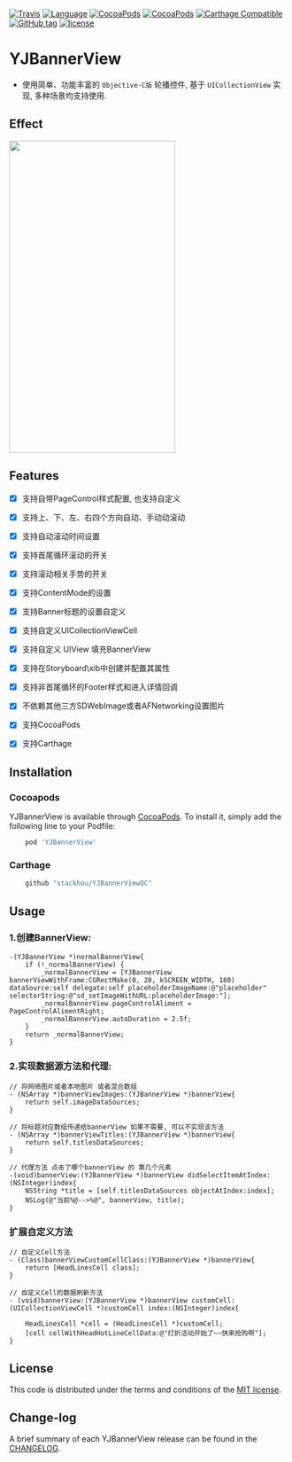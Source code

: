 <!--&middot;--> 
[![Travis](https://img.shields.io/travis/YJManager/YJBannerViewOC.svg?style=flat)](https://github.com/YJManager/YJBannerViewOC.git)
[![Language](https://img.shields.io/badge/Language-Objective--C-FF7F24.svg?style=flat)](https://github.com/YJManager/YJBannerViewOC.git)
[![CocoaPods](https://img.shields.io/cocoapods/p/YJBannerView.svg?style=flat)](https://github.com/YJManager/YJBannerViewOC.git)
[![CocoaPods](https://img.shields.io/cocoapods/v/YJBannerView.svg?style=flat)](https://github.com/YJManager/YJBannerViewOC.git)
[![Carthage Compatible](https://img.shields.io/badge/Carthage-compatible-4BC51D.svg?style=flat)](https://github.com/YJManager/YJBannerViewOC.git)
[![GitHub tag](https://img.shields.io/github/tag/YJManager/YJBannerViewOC.svg?style=flat)](https://github.com/YJManager/YJBannerViewOC.git)
[![license](https://img.shields.io/github/license/YJManager/YJBannerViewOC.svg?style=flat)](https://github.com/YJManager/YJBannerViewOC.git)

# YJBannerView 
- 使用简单、功能丰富的 `Objective-C版` 轮播控件,  基于 `UICollectionView` 实现, 多种场景均支持使用.

## Effect
<img src="https://github.com/YJManager/YJBannerViewOC/blob/master/YJBannerViewDemo/Resources/bannerView3.gif" width="300" height="563" />

## Features

- [x] 支持自带PageControl样式配置, 也支持自定义        
- [x] 支持上、下、左、右四个方向自动、手动动滚动
- [x] 支持自动滚动时间设置                               
- [x] 支持首尾循环滚动的开关
- [x] 支持滚动相关手势的开关                             
- [x] 支持ContentMode的设置                            
- [x] 支持Banner标题的设置自定义
- [x] 支持自定义UICollectionViewCell                    
- [x] 支持自定义 UIView 填充BannerView
- [x] 支持在Storyboard\xib中创建并配置其属性   
- [x] 支持非首尾循环的Footer样式和进入详情回调
- [x] 不依赖其他三方SDWebImage或者AFNetworking设置图片
- [x] 支持CocoaPods
- [x] 支持Carthage


## Installation

### Cocoapods

YJBannerView is available through [CocoaPods](http://cocoapods.org). To install it, simply add the following line to your Podfile:

```ruby
    pod 'YJBannerView'
```

### Carthage
```ruby
    github "stackhou/YJBannerViewOC"
```

## Usage

### 1.创建BannerView:
```objc
-(YJBannerView *)normalBannerView{
    if (!_normalBannerView) {
        _normalBannerView = [YJBannerView bannerViewWithFrame:CGRectMake(0, 20, kSCREEN_WIDTH, 180) dataSource:self delegate:self placeholderImageName:@"placeholder" selectorString:@"sd_setImageWithURL:placeholderImage:"];
        _normalBannerView.pageControlAliment = PageControlAlimentRight;
        _normalBannerView.autoDuration = 2.5f;
    }
    return _normalBannerView;
}
```
### 2.实现数据源方法和代理:
```objc
// 将网络图片或者本地图片 或者混合数组
- (NSArray *)bannerViewImages:(YJBannerView *)bannerView{
    return self.imageDataSources;
}

// 将标题对应数组传递给bannerView 如果不需要, 可以不实现该方法
- (NSArray *)bannerViewTitles:(YJBannerView *)bannerView{
    return self.titlesDataSources;
}

// 代理方法 点击了哪个bannerView 的 第几个元素
-(void)bannerView:(YJBannerView *)bannerView didSelectItemAtIndex:(NSInteger)index{
    NSString *title = [self.titlesDataSources objectAtIndex:index];
    NSLog(@"当前%@-->%@", bannerView, title);
}
```

### 扩展自定义方法
```objc
// 自定义Cell方法
- (Class)bannerViewCustomCellClass:(YJBannerView *)bannerView{
    return [HeadLinesCell class];
}

// 自定义Cell的数据刷新方法
- (void)bannerView:(YJBannerView *)bannerView customCell:(UICollectionViewCell *)customCell index:(NSInteger)index{

    HeadLinesCell *cell = (HeadLinesCell *)customCell;
    [cell cellWithHeadHotLineCellData:@"打折活动开始了~~快来抢购啊"];
}
```

## License

This code is distributed under the terms and conditions of the [MIT license](LICENSE).

## Change-log

A brief summary of each YJBannerView release can be found in the [CHANGELOG](CHANGELOG.mdown). 
